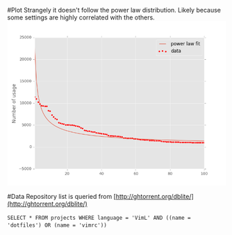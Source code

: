 

#Plot
Strangely it doesn't follow the power law distribution. Likely because some settings are highly correlated with the others.
![plot](fig.png)

#Data
Repository list is queried from [http://ghtorrent.org/dblite/](http://ghtorrent.org/dblite/)

```SELECT * FROM projects WHERE language = 'VimL' AND ((name = 'dotfiles') OR (name = 'vimrc'))```
